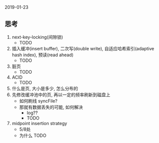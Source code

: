 2019-01-23

## 思考
1. next-key-locking(间隙锁)
    - TODO
2. 插入缓冲(insert buffer), 二次写(double write), 自适应哈希索引(adaptive hash index), 预读(read ahead)
    - TODO
2. 脏页
    - TODO
1. ACID
    - TODO
2. 什么是页, 大小是多少, 怎么分布的
2. 先修改缓冲池中的页, 再以一定的频率刷新到磁盘上
    - 如何刷线 syncFile?
    - 那就有数据丢失的可能, 如何解决
        - log??
        - TODO
2. midpoint insertion strategy
    - 5/8处
    - 为什么 TODO